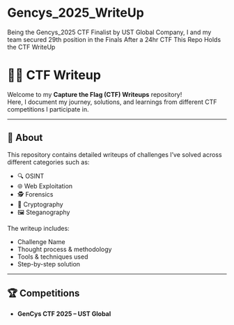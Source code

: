 # Gencys_2025_WriteUp
Being the Gencys_2025 CTF Finalist by UST Global Company, I and my team secured 29th position in the Finals After a 24hr CTF 
This Repo Holds the CTF WriteUp
# 🏴‍☠️ CTF Writeup

Welcome to my **Capture the Flag (CTF) Writeups** repository!  
Here, I document my journey, solutions, and learnings from different CTF competitions I participate in.  

---

## 📌 About
This repository contains detailed writeups of challenges I’ve solved across different categories such as:
- 🔍 OSINT
- 🌐 Web Exploitation
- 🕵️ Forensics
- 🔐 Cryptography
- 🖼️ Steganography

The writeup includes:
- Challenge Name 
- Thought process & methodology  
- Tools & techniques used  
- Step-by-step solution  

---

## 🏆 Competitions
- **GenCys CTF 2025 – UST Global**  
